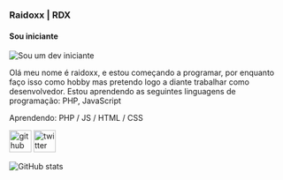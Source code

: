 ### Raidoxx | RDX
#### Sou iniciante 
![Sou um dev iniciante ](https://raw.githubusercontent.com/raidoxx1/raidoxx1/main/rdxgithubbanner.png)

 Olá meu nome é raidoxx, e estou começando a programar, por enquanto faço isso como hobby mas pretendo logo a diante trabalhar como desenvolvedor.
  Estou aprendendo as seguintes linguagens de programação: PHP, JavaScript

Aprendendo: PHP / JS / HTML / CSS



[<img src='https://cdn.jsdelivr.net/npm/simple-icons@3.0.1/icons/github.svg' alt='github' height='40'>](https://github.com/raidoxx1)  [<img src='https://cdn.jsdelivr.net/npm/simple-icons@3.0.1/icons/twitter.svg' alt='twitter' height='40'>](https://twitter.com/BotGod117)  


![GitHub stats](https://github-readme-stats.vercel.app/api?username=raidoxx1&show_icons=true&count_private=true)  



